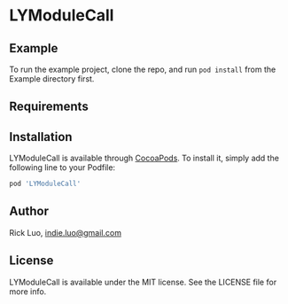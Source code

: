 # LYModuleCall


## Example

To run the example project, clone the repo, and run `pod install` from the Example directory first.

## Requirements

## Installation

LYModuleCall is available through [CocoaPods](https://cocoapods.org). To install
it, simply add the following line to your Podfile:

```ruby
pod 'LYModuleCall'
```

## Author

Rick Luo, indie.luo@gmail.com

## License

LYModuleCall is available under the MIT license. See the LICENSE file for more info.
